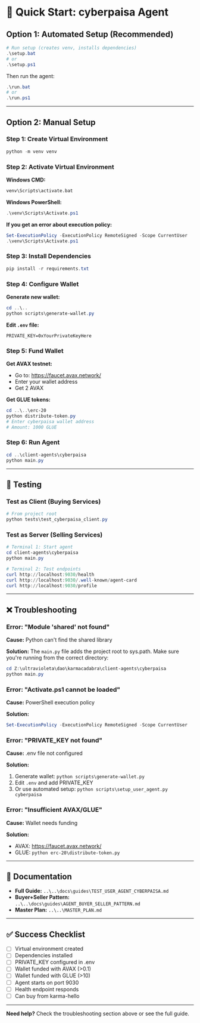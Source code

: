 # 🚀 Quick Start: cyberpaisa Agent

## Option 1: Automated Setup (Recommended)

```powershell
# Run setup (creates venv, installs dependencies)
.\setup.bat
# or
.\setup.ps1
```

Then run the agent:
```powershell
.\run.bat
# or
.\run.ps1
```

---

## Option 2: Manual Setup

### Step 1: Create Virtual Environment
```powershell
python -m venv venv
```

### Step 2: Activate Virtual Environment

**Windows CMD:**
```cmd
venv\Scripts\activate.bat
```

**Windows PowerShell:**
```powershell
.\venv\Scripts\Activate.ps1
```

**If you get an error about execution policy:**
```powershell
Set-ExecutionPolicy -ExecutionPolicy RemoteSigned -Scope CurrentUser
.\venv\Scripts\Activate.ps1
```

### Step 3: Install Dependencies
```powershell
pip install -r requirements.txt
```

### Step 4: Configure Wallet

**Generate new wallet:**
```powershell
cd ..\..
python scripts\generate-wallet.py
```

**Edit `.env` file:**
```env
PRIVATE_KEY=0xYourPrivateKeyHere
```

### Step 5: Fund Wallet

**Get AVAX testnet:**
- Go to: https://faucet.avax.network/
- Enter your wallet address
- Get 2 AVAX

**Get GLUE tokens:**
```powershell
cd ..\..\erc-20
python distribute-token.py
# Enter cyberpaisa wallet address
# Amount: 1000 GLUE
```

### Step 6: Run Agent
```powershell
cd ..\client-agents\cyberpaisa
python main.py
```

---

## 🧪 Testing

### Test as Client (Buying Services)
```powershell
# From project root
python tests\test_cyberpaisa_client.py
```

### Test as Server (Selling Services)
```powershell
# Terminal 1: Start agent
cd client-agents\cyberpaisa
python main.py

# Terminal 2: Test endpoints
curl http://localhost:9030/health
curl http://localhost:9030/.well-known/agent-card
curl http://localhost:9030/profile
```

---

## ❌ Troubleshooting

### Error: "Module 'shared' not found"
**Cause:** Python can't find the shared library

**Solution:**
The `main.py` file adds the project root to sys.path. Make sure you're running from the correct directory:
```powershell
cd Z:\ultravioleta\dao\karmacadabra\client-agents\cyberpaisa
python main.py
```

### Error: "Activate.ps1 cannot be loaded"
**Cause:** PowerShell execution policy

**Solution:**
```powershell
Set-ExecutionPolicy -ExecutionPolicy RemoteSigned -Scope CurrentUser
```

### Error: "PRIVATE_KEY not found"
**Cause:** .env file not configured

**Solution:**
1. Generate wallet: `python scripts\generate-wallet.py`
2. Edit `.env` and add PRIVATE_KEY
3. Or use automated setup: `python scripts\setup_user_agent.py cyberpaisa`

### Error: "Insufficient AVAX/GLUE"
**Cause:** Wallet needs funding

**Solution:**
- AVAX: https://faucet.avax.network/
- GLUE: `python erc-20\distribute-token.py`

---

## 📖 Documentation

- **Full Guide:** `..\..\docs\guides\TEST_USER_AGENT_CYBERPAISA.md`
- **Buyer+Seller Pattern:** `..\..\docs\guides\AGENT_BUYER_SELLER_PATTERN.md`
- **Master Plan:** `..\..\MASTER_PLAN.md`

---

## ✅ Success Checklist

- [ ] Virtual environment created
- [ ] Dependencies installed
- [ ] PRIVATE_KEY configured in .env
- [ ] Wallet funded with AVAX (>0.1)
- [ ] Wallet funded with GLUE (>10)
- [ ] Agent starts on port 9030
- [ ] Health endpoint responds
- [ ] Can buy from karma-hello

---

**Need help?** Check the troubleshooting section above or see the full guide.
